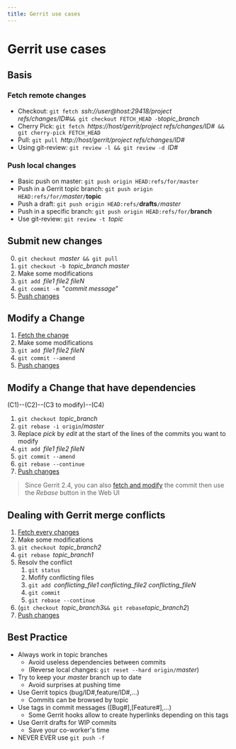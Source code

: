 ```yaml
---
title: Gerrit use cases
---
```

Gerrit use cases
================

Basis
-----

### Fetch remote changes
* Checkout: `git fetch `*ssh://user@host:29418/project refs/changes/ID#*` && git checkout FETCH_HEAD -b `*topic_branch*
* Cherry Pick: `git fetch `*https://host/gerrit/project refs/changes/ID#*` && git cherry-pick FETCH_HEAD`
* Pull: `git pull `*http://host/gerrit/project refs/changes/ID#*
* Using git-review: `git review -l && git review -d `*ID#*

### Push local changes
* Basic push on master: `git push origin HEAD:refs/for/master`
* Push in a Gerrit topic branch: `git push origin HEAD:refs/for/`*master*`/`**topic**
* Push a draft: `git push origin HEAD:refs/`**drafts**`/`*master*
* Push in a specific branch: `git push origin HEAD:refs/for/`**branch**
* Use git-review: `git review -t `*topic*

Submit new changes
------------------
0. `git checkout `*master*` && git pull`
1. `git checkout -b `*topic_branch* *master*
2. Make some modifications
3. `git add `*file1 file2 fileN*
4. `git commit -m `"*commit message*"
5. [Push changes](#push-local-changes)

Modify a Change
---------------
1. [Fetch the change](#fetch-remote-changes)
2. Make some modifications
3. `git add `*file1 file2 fileN*
4. `git commit --amend`
5. [Push changes](#push-local-changes)

Modify a Change that have dependencies
--------------------------------------
(C1)--(C2)--(C3 to modify)--(C4)

1. `git checkout `*topic_branch*
2. `git rebase -i origin`/*master*
3. Replace *pick* by *edit* at the start of the lines of the commits you want to modify
4. `git add `*file1 file2 fileN*
5. `git commit --amend`
6. `git rebase --continue`
7. [Push changes](#push-local-changes)

> Since Gerrit 2.4, you can also [fetch and modify](#modify-a-change) the commit then use the *Rebase* button in the Web UI

Dealing with Gerrit merge conflicts
-----------------------------------
1. [Fetch every changes](#fetch-remote-changes)
2. Make some modifications
3. `git checkout `*topic_branch2*
4. `git rebase `*topic_branch1*
5. Resolv the conflict
    1. `git status`
    2. Mofify conflicting files
    3. `git add `*conflicting_file1 conflicting_file2 conflicting_fileN*
    4. `git commit`
    5. `git rebase --continue`
5. (`git checkout `*topic_branch3*` && git rebase `*topic_branch2*)
6. [Push changes](#push-local-changes)

Best Practice
-------------
* Always work in topic branches
    * Avoid useless dependencies between commits
    * (Reverse local changes: `git reset --hard origin/`*master*)
* Try to keep your *master* branch up to date
    * Avoid surprises at pushing time
* Use Gerrit topics (bug/ID#,feature/ID#,...)
    * Commits can be browsed by topic
* Use tags in commit messages ([Bug#],[Feature#],...)
    * Some Gerrit hooks allow to create hyperlinks depending on this tags
* Use Gerrit drafts for WIP commits
    * Save your co-worker's time
* NEVER EVER use `git push -f`
